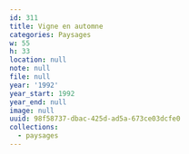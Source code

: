 ```yaml
---
id: 311
title: Vigne en automne
categories: Paysages
w: 55
h: 33
location: null
note: null
file: null
year: '1992'
year_start: 1992
year_end: null
image: null
uuid: 98f58737-dbac-425d-ad5a-673ce03dcfe0
collections:
  - paysages
---
```


